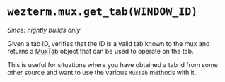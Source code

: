 # `wezterm.mux.get_tab(WINDOW_ID)`

*Since: nightly builds only*

Given a tab ID, verifies that the ID is a valid tab known to the mux
and returns a [MuxTab](../MuxTab.md) object that can be used to
operate on the tab.

This is useful for situations where you have obtained a tab id from
some other source and want to use the various `MuxTab` methods with it.

